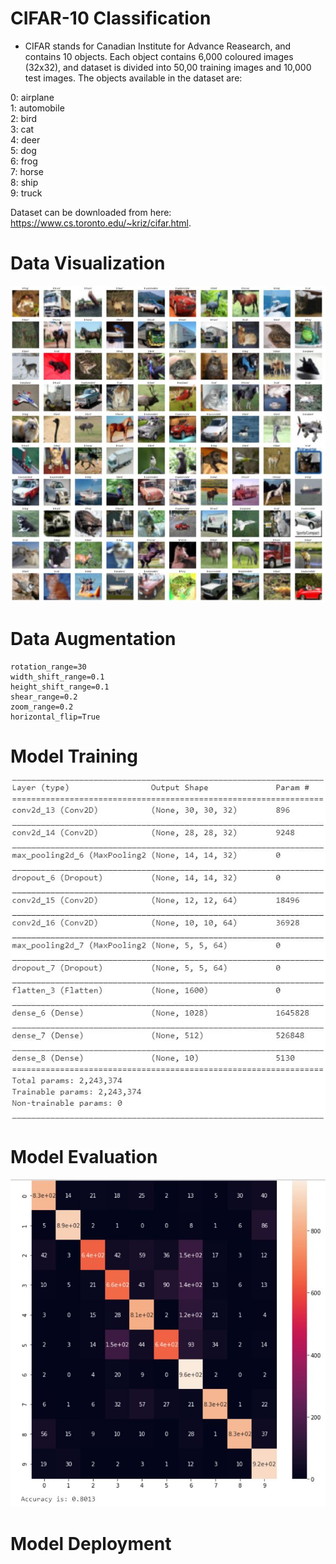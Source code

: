 # CIFAR-10 Classification

- CIFAR stands for Canadian Institute for Advance Reasearch, and contains 10 objects. Each object contains 6,000 coloured images (32x32), and dataset is divided into 50,00 training images and 10,000 test images. The objects available in the dataset are:  

0: airplane  
1: automobile  
2: bird  
3: cat  
4: deer  
5: dog  
6: frog  
7: horse  
8: ship  
9: truck  

Dataset can be downloaded from here: https://www.cs.toronto.edu/~kriz/cifar.html.

# Data Visualization
<p align="center">
<img src="https://github.com/EashanKaushik/CIFAR-10_Classificaiton/blob/main/readme/evaluation.JPG" />
</p>

# Data Augmentation

```
rotation_range=30
width_shift_range=0.1
height_shift_range=0.1
shear_range=0.2
zoom_range=0.2
horizontal_flip=True
```

# Model Training
<p align="center">
<img src="https://github.com/EashanKaushik/CIFAR-10_Classificaiton/blob/main/readme/model_training.JPG" />
</p>

# Model Evaluation
<p align="center">
<img src="https://github.com/EashanKaushik/CIFAR-10_Classificaiton/blob/main/readme/model_eval.JPG" />
</p>

# Model Deployment
